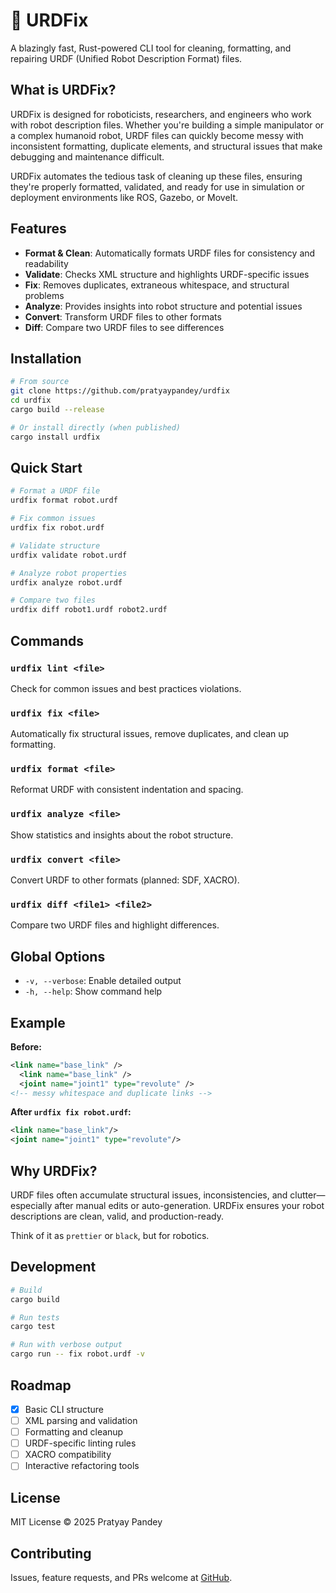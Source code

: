 # 🦾 URDFix

A blazingly fast, Rust-powered CLI tool for cleaning, formatting, and repairing URDF (Unified Robot Description Format) files.

## What is URDFix?

URDFix is designed for roboticists, researchers, and engineers who work with robot description files. Whether you're building a simple manipulator or a complex humanoid robot, URDF files can quickly become messy with inconsistent formatting, duplicate elements, and structural issues that make debugging and maintenance difficult.

URDFix automates the tedious task of cleaning up these files, ensuring they're properly formatted, validated, and ready for use in simulation or deployment environments like ROS, Gazebo, or MoveIt.

## Features

- **Format & Clean**: Automatically formats URDF files for consistency and readability
- **Validate**: Checks XML structure and highlights URDF-specific issues  
- **Fix**: Removes duplicates, extraneous whitespace, and structural problems
- **Analyze**: Provides insights into robot structure and potential issues
- **Convert**: Transform URDF files to other formats
- **Diff**: Compare two URDF files to see differences

## Installation

```bash
# From source
git clone https://github.com/pratyaypandey/urdfix
cd urdfix
cargo build --release

# Or install directly (when published)
cargo install urdfix
```

## Quick Start

```bash
# Format a URDF file
urdfix format robot.urdf

# Fix common issues
urdfix fix robot.urdf

# Validate structure
urdfix validate robot.urdf

# Analyze robot properties
urdfix analyze robot.urdf

# Compare two files
urdfix diff robot1.urdf robot2.urdf
```

## Commands

### `urdfix lint <file>`
Check for common issues and best practices violations.

### `urdfix fix <file>`  
Automatically fix structural issues, remove duplicates, and clean up formatting.

### `urdfix format <file>`
Reformat URDF with consistent indentation and spacing.

### `urdfix analyze <file>`
Show statistics and insights about the robot structure.

### `urdfix convert <file>`
Convert URDF to other formats (planned: SDF, XACRO).

### `urdfix diff <file1> <file2>`
Compare two URDF files and highlight differences.

## Global Options

- `-v, --verbose`: Enable detailed output
- `-h, --help`: Show command help

## Example

**Before:**
```xml
<link name="base_link" />
  <link name="base_link" />
  <joint name="joint1" type="revolute" />
<!-- messy whitespace and duplicate links -->
```

**After `urdfix fix robot.urdf`:**
```xml
<link name="base_link"/>
<joint name="joint1" type="revolute"/>
```

## Why URDFix?

URDF files often accumulate structural issues, inconsistencies, and clutter—especially after manual edits or auto-generation. URDFix ensures your robot descriptions are clean, valid, and production-ready.

Think of it as `prettier` or `black`, but for robotics.

## Development

```bash
# Build
cargo build

# Run tests  
cargo test

# Run with verbose output
cargo run -- fix robot.urdf -v
```

## Roadmap

- [x] Basic CLI structure
- [ ] XML parsing and validation
- [ ] Formatting and cleanup
- [ ] URDF-specific linting rules
- [ ] XACRO compatibility
- [ ] Interactive refactoring tools

## License

MIT License © 2025 Pratyay Pandey

## Contributing

Issues, feature requests, and PRs welcome at [GitHub](https://github.com/pratyaypandey/urdfix). 
